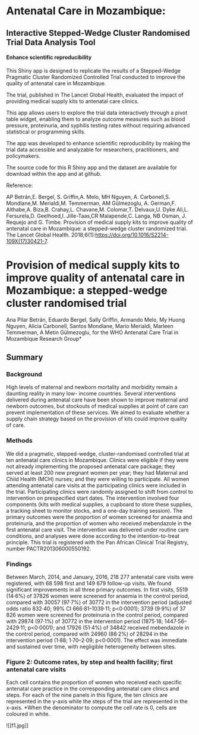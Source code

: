 # Antenatal Care in Mozambique:
 ## Interactive Stepped-Wedge Cluster Randomised Trial Data Analysis Tool

#### Enhance scientific reproducibility
This Shiny app is designed to replicate the results of a Stepped-Wedge Pragmatic Cluster Randomized Controlled Trial conducted to improve the quality of antenatal care in Mozambique.

The trial, published in The Lancet Global Health, evaluated the impact of providing medical supply kits to antenatal care clinics.

This app allows users to explore the trial data interactively through a pivot table widget, enabling them to analyze outcome measures such as blood pressure, proteinuria, and syphilis testing rates without requiring advanced statistical or programming skills.

The app was developed to enhance scientific reproducibility by making the trial data accessible and analyzable for researchers, practitioners, and policymakers.

The source code for this R Shiny app and the dataset are available for download within the app and at github.



Reference:

AP Betrán,E. Bergel, S. Griffin,A. Melo, MH Nguyen, A. Carbonell,S. Mondlane,M. Merialdi,M. Temmerman, AM Gülmezoglu, A. German,F. Althabe,A. Biza,B. Crahay,L. Chavane,M. Colomar,T. Delvaux,U. Dyke Ali,L. Fersurela,D. Geelhoed,I. Jille-Taas,CR Malapende,C. Langa, NB Osman, J. Requejo and G. Timbe. Provision of medical supply kits to improve quality of antenatal care in Mozambique: a stepped-wedge cluster randomized trial. The Lancet Global Health. 2018;6(1):https://doi.org/10.1016/S2214-109X(17)30421-7.

# Provision of medical supply kits to improve quality of antenatal care in Mozambique: a stepped-wedge cluster randomised trial

Ana Pilar Betrán, Eduardo Bergel, Sally Griffin, Armando Melo, My Huong Nguyen, Alicia Carbonell, Santos Mondlane, Mario Merialdi, Marleen Temmerman, A Metin Gülmezoglu, for the WHO Antenatal Care Trial in Mozambique Research Group*

## Summary

### Background 
High levels of maternal and newborn mortality and morbidity remain a daunting reality in many low- income countries. Several interventions delivered during antenatal care have been shown to improve maternal and newborn outcomes, but stockouts of medical supplies at point of care can prevent implementation of these services. We aimed to evaluate whether a supply chain strategy based on the provision of kits could improve quality of care.

### Methods
We did a pragmatic, stepped-wedge, cluster-randomised controlled trial at ten antenatal care clinics in Mozambique. Clinics were eligible if they were not already implementing the proposed antenatal care package; they served at least 200 new pregnant women per year; they had Maternal and Child Health (MCH) nurses; and they were willing to participate. All women attending antenatal care visits at the participating clinics were included in the trial. Participating clinics were randomly assigned to shift from control to intervention on prespecified start dates. The intervention involved four components (kits with medical supplies, a cupboard to store these supplies, a tracking sheet to monitor stocks, and a one-day training session). The primary outcomes were the proportion of women screened for anaemia and proteinuria, and the proportion of women who received mebendazole in the first antenatal care visit. The intervention was delivered under routine care conditions, and analyses were done according to the intention-to-treat principle. This trial is registered with the Pan African Clinical Trial Registry, number PACTR201306000550192.

### Findings
Between March, 2014, and January, 2016, 218 277 antenatal care visits were registered, with 68 598 first and 149 679 follow-up visits. We found significant improvements in all three primary outcomes. In first visits, 5519 (14·6%) of 37826 women were screened for anaemia in the control period, compared with 30057 (97·7%) of 30772 in the intervention period (adjusted odds ratio 832·40; 99% CI 666·81–1039·11; p<0·0001); 3739 (9·9%) of 37 826 women were screened for proteinuria in the control period, compared with 29874 (97·1%) of 30772 in the intervention period (1875·18; 1447·56–2429·11; p<0·0001); and 17926 (51·4%) of 34842 received mebendazole in the control period, compared with 24960 (88·2%) of 28294 in the intervention period (1·88; 1·70–2·09; p<0·0001). The effect was immediate and sustained over time, with negligible heterogeneity between sites.

### Figure 2: Outcome rates, by step and health facility; first antenatal care visits
Each cell contains the proportion of women who received each specific antenatal care practice in the corresponding antenatal care clinics and steps. For each of the nine panels in this figure, the ten clinics are represented in the y-axis while the steps of the trial are represented in the x-axis. *When the denominator to compute the cell rate is 0, cells are coloured in white.

![[f1.jpg]]

